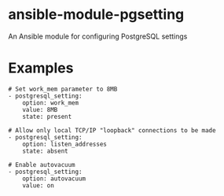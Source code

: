 # ansible-module-pgsetting
An Ansible module for configuring PostgreSQL settings

# Examples

```
# Set work_mem parameter to 8MB
- postgresql_setting:
    option: work_mem
    value: 8MB
    state: present

# Allow only local TCP/IP "loopback" connections to be made
- postgresql_setting:
    option: listen_addresses
    state: absent

# Enable autovacuum
- postgresql_setting:
    option: autovacuum
    value: on
```